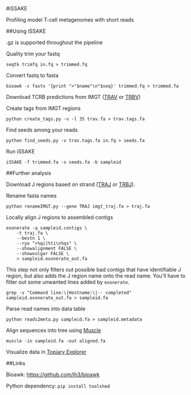 #iSSAKE

Profiling model T-cell metagenomes with short reads

##Using iSSAKE

.gz is supported throughout the pipeline

Quality trim your fastq

```
seqtk trimfq in.fq > trimmed.fq
```

Convert fastq to fasta

```
bioawk -c fastx '{print ">"$name"\n"$seq}' trimmed.fq > trimmed.fa
```

Download TCRB predictions from IMGT ([TRAV][1] or [TRBV][2])

Create tags from IMGT regions

```
python create_tags.py -v -l 35 trav.fa > trav.tags.fa
```

Find seeds among your reads

```
python find_seeds.py -v trav.tags.fa in.fq > seeds.fa
```

Run iSSAKE

```
iSSAKE -f trimmed.fa -s seeds.fa -b sampleid
```

##Further analysis

Download J regions based on strand ([TRAJ][3] or [TRBJ][4]).

Rename fasta names

```
python renameIMGT.py --gene TRAJ imgt_traj.fa > traj.fa
```

Locally align J regions to assembled contigs

```
exonerate -q sampleid.contigs \
    -t traj.fa \
    --bestn 1 \
    --ryo ">%qi|%ti\n%qs" \
    --showalignment FALSE \
    --showvulgar FALSE \
    > sampleid.exonerate_out.fa
```

This step not only filters out possible bad contigs that have identifiable J
region, but also adds the J region name onto the read name. You'll have to
filter out some unwanted lines added by `exonerate`.

```
grep -v "Command line:\|Hostname:\|-- completed" sampleid.exonerate_out.fa > sampleid.fa
```

Parse read names into data table

```
python reads2meta.py sampleid.fa > sampleid.metadata
```

Align sequences into tree using [Muscle][5]

```
muscle -in sampleid.fa -out aligned.fa
```

Visualize data in [Topiary Explorer][6]

##Links

Bioawk: https://github.com/lh3/bioawk

Python dependency: ``pip install toolshed``

[1]: http://www.imgt.org/IMGT_GENE-DB/GENElect?query=8.1+TRAV&species=Homo+sapiens&IMGTlabel=L-PART1+V-EXON
[2]: http://www.imgt.org/IMGT_GENE-DB/GENElect?query=8.1+TRBV&species=Homo+sapiens&IMGTlabel=L-PART1+V-EXON
[3]: http://www.imgt.org/IMGT_GENE-DB/GENElect?query=7.2+TRAJ&species=Homo+sapiens
[4]: http://www.imgt.org/IMGT_GENE-DB/GENElect?query=7.2+TRBJ&species=Homo+sapiens
[5]: http://www.ebi.ac.uk/Tools/msa/muscle/
[6]: https://github.com/qiime/Topiary-Explorer
